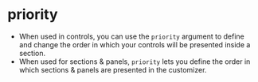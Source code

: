 # priority

* When used in controls, you can use the `priority` argument to define and change the order in which your controls will be presented inside a section.
* When used for sections & panels, `priority` lets you define the order in which sections & panels are presented in the customizer.
